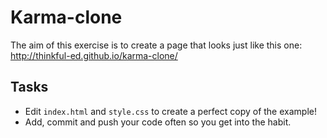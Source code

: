 # Karma-clone

The aim of this exercise is to create a page that looks just like this one: http://thinkful-ed.github.io/karma-clone/

## Tasks

- Edit `index.html` and `style.css` to create a perfect copy of the example!
- Add, commit and push your code often so you get into the habit.
